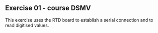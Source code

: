 ## Exercise 01 - course DSMV

This exercise uses the RTD board to establish a serial connection and to read digitised values. 
